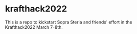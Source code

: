 # krafthack2022
This is a repo to kickstart Sopra Steria and friends' effort in the Krafthack2022 March 7-8th.
